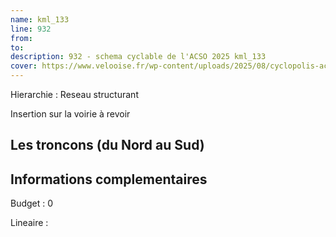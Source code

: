 ```yaml
---
name: kml_133 
line: 932
from: 
to:  
description: 932 - schema cyclable de l'ACSO 2025 kml_133 
cover: https://www.velooise.fr/wp-content/uploads/2025/08/cyclopolis-acso-932.jpg
---
```

Hierarchie : Reseau structurant

Insertion sur la voirie à revoir

## Les troncons (du Nord au Sud)

## Informations complementaires

Budget  : 0 

Lineaire :

